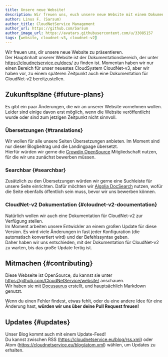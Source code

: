 ```yaml
---
title: Unsere neue Website!
description: Wir freuen uns, euch unsere neue Website mit einem Dokumentationsbereich für unsere Software präsentieren zu können.
author: Linus F. (Sarsum)
author_title: CloudNetService Management
author_url: https://github.com/Sarsum
author_image_url: https://avatars.githubusercontent.com/u/33085157
tags: [website, cloudnet-v3, cloudnet-v2]
---
```


Wir freuen uns, dir unsere neue Website zu präsentieren.  
Der Hauptinhalt unserer Website ist der Dokumentationsbereich, der unter https://cloudnetservice.eu/docs/ zu finden ist.
Momentan haben wir nur einen Bereich für unser neuestes CloudSystem CloudNet-v3, aber wir haben vor,
zu einem späteren Zeitpunkt auch eine Dokumentation für CloudNet-v2 bereitzustellen.

<!--truncate-->

## Zukunftspläne {#future-plans}

Es gibt ein paar Änderungen, die wir an unserer Website vornehmen wollen. Leider sind einige davon erst möglich, wenn
die Website veröffentlicht wurde oder sind zum jetzigen Zeitpunkt nicht sinnvoll.

### Übersetzungen {#translations}

Wir wollen für alle unsere Seiten Übersetzungen anbieten. Im Moment sind nur dieser Blogbeitrag und die Landingpage übersetzt.  
Hierfür würden wir gerne die [Crowdin OpenSource](https://crowdin.com/page/open-source-project-setup-request)
Mitgliedschaft nutzen, für die wir uns zunächst bewerben müssen.

### Searchbar {#searchbar}

Zusätzlich zu den Übersetzungen würden wir gerne eine Suchleiste für unsere Seite einrichten. Dafür möchten wir
[Algolia DocSearch](https://docsearch.algolia.com/) nutzen, wofür die Seite ebenfalls öffentlich sein muss, bevor wir uns bewerben können.

### CloudNet-v2 Dokumentation {#cloudnet-v2-documentation}

Natürlich wollen wir auch eine Dokumentation für CloudNet-v2 zur Verfügung stellen.  
Im Moment arbeiten unsere Entwickler an einem großen Update für diese Version. Es wird viele Änderungen in fast
jeder Konfiguration (die automatisch konvertiert wird) und der Befehlssyntax geben.  
Daher haben wir uns entschieden, mit der Dokumentation für CloudNet-v2 zu warten, bis das große Update fertig ist.

## Mitmachen {#contributing}

Diese Webseite ist OpenSource, du kannst sie unter https://github.com/CloudNetService/website/ anschauen.  
Wir haben sie mit [Docusaurus](https://docusaurus.io/) erstellt, und hauptsächlich Markdown genutzt.

Wenn du einen Fehler findest, etwas fehlt, oder du eine andere Idee für eine Änderung hast, **würden wir uns über deine Pull Request freuen!**

## Updates {#updates}

Unser Blog kommt auch mit einem Update-Feed!  
Du kannst zwischen RSS (https://cloudnetservice.eu/blog/rss.xml) oder Atom (https://cloudnetservice.eu/blog/atom.xml)
wählen, um Updates zu erhalten.
